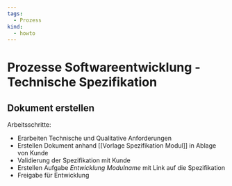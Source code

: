 ```yaml
---
tags:
  - Prozess
kind:
  - howto
---
```

# Prozesse Softwareentwicklung - Technische Spezifikation

## Dokument erstellen

Arbeitsschritte:

* Erarbeiten Technische und Qualitative Anforderungen
* Erstellen Dokument anhand [[Vorlage Spezifikation Modul]] in Ablage von Kunde
* Validierung der Spezifikation mit Kunde
* Erstellen Aufgabe *Entwicklung Modulname* mit Link auf die Spezifikation
* Freigabe für Entwicklung